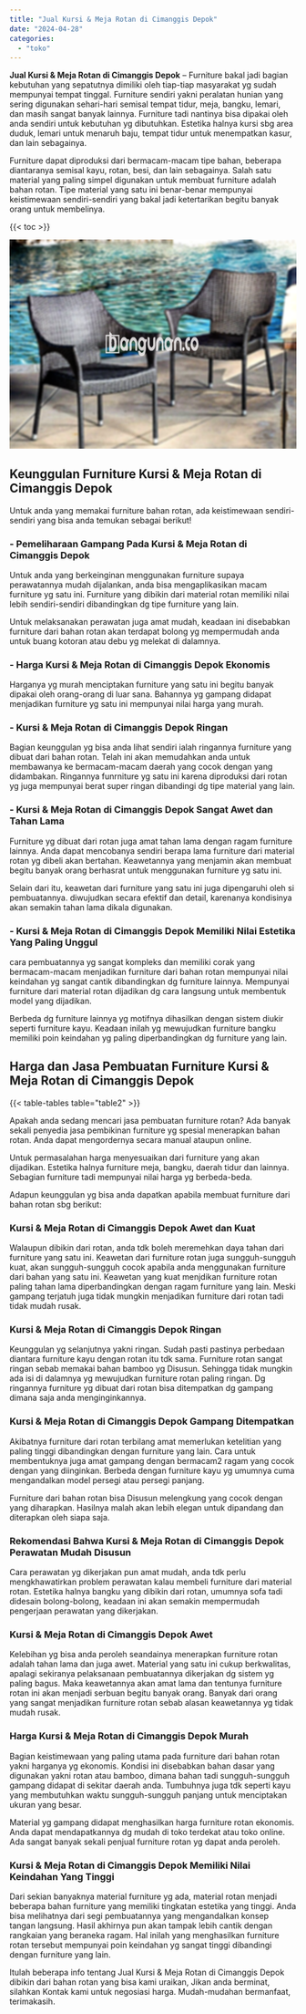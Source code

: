 ```yaml
---
title: "Jual Kursi & Meja Rotan di Cimanggis Depok"
date: "2024-04-28"
categories: 
  - "toko"
---
```


**Jual Kursi & Meja Rotan di Cimanggis Depok** – Furniture bakal jadi bagian kebutuhan yang sepatutnya dimiliki oleh tiap-tiap masyarakat yg sudah mempunyai tempat tinggal. Furniture sendiri yakni peralatan hunian yang sering digunakan sehari-hari semisal tempat tidur, meja, bangku, lemari, dan masih sangat banyak lainnya. Furniture tadi nantinya bisa dipakai oleh anda sendiri untuk kebutuhan yg dibutuhkan. Estetika halnya kursi sbg area duduk, lemari untuk menaruh baju, tempat tidur untuk menempatkan kasur, dan lain sebagainya.

Furniture dapat diproduksi dari bermacam-macam tipe bahan, beberapa diantaranya semisal kayu, rotan, besi, dan lain sebagainya. Salah satu material yang paling simpel digunakan untuk membuat furniture adalah bahan rotan. Tipe material yang satu ini benar-benar mempunyai keistimewaan sendiri-sendiri yang bakal jadi ketertarikan begitu banyak orang untuk membelinya.

{{< toc >}}

![Jual Kursi & Meja Rotan di Cimanggis Depok](/images/kursi-meja-rotan-murah32.png)

## Keunggulan Furniture Kursi & Meja Rotan di Cimanggis Depok

Untuk anda yang memakai furniture bahan rotan, ada keistimewaan sendiri-sendiri yang bisa anda temukan sebagai berikut!

### \- Pemeliharaan Gampang Pada Kursi & Meja Rotan di Cimanggis Depok

Untuk anda yang berkeinginan menggunakan furniture supaya perawatannya mudah dijalankan, anda bisa mengaplikasikan macam furniture yg satu ini. Furniture yang dibikin dari material rotan memiliki nilai lebih sendiri-sendiri dibandingkan dg tipe furniture yang lain.

Untuk melaksanakan perawatan juga amat mudah, keadaan ini disebabkan furniture dari bahan rotan akan terdapat bolong yg mempermudah anda untuk buang kotoran atau debu yg melekat di dalamnya.

### \- Harga Kursi & Meja Rotan di Cimanggis Depok Ekonomis

Harganya yg murah menciptakan furniture yang satu ini begitu banyak dipakai oleh orang-orang di luar sana. Bahannya yg gampang didapat menjadikan furniture yg satu ini mempunyai nilai harga yang murah.

### \- Kursi & Meja Rotan di Cimanggis Depok Ringan

Bagian keunggulan yg bisa anda lihat sendiri ialah ringannya furniture yang dibuat dari bahan rotan. Telah ini akan memudahkan anda untuk membawanya ke bermacam-macam daerah yang cocok dengan yang didambakan. Ringannya funrniture yg satu ini karena diproduksi dari rotan yg juga mempunyai berat super ringan dibandingi dg tipe material yang lain.

### \- Kursi & Meja Rotan di Cimanggis Depok Sangat Awet dan Tahan Lama

Furniture yg dibuat dari rotan juga amat tahan lama dengan ragam furniture lainnya. Anda dapat mencobanya sendiri berapa lama furniture dari material rotan yg dibeli akan bertahan. Keawetannya yang menjamin akan membuat begitu banyak orang berhasrat untuk menggunakan furniture yg satu ini.

Selain dari itu, keawetan dari furniture yang satu ini juga dipengaruhi oleh si pembuatannya. diwujudkan secara efektif dan detail, karenanya kondisinya akan semakin tahan lama dikala digunakan.

### \- Kursi & Meja Rotan di Cimanggis Depok Memiliki Nilai Estetika Yang Paling Unggul

cara pembuatannya yg sangat kompleks dan memiliki corak yang bermacam-macam menjadikan furniture dari bahan rotan mempunyai nilai keindahan yg sangat cantik dibandingkan dg furniture lainnya. Mempunyai furniture dari material rotan dijadikan dg cara langsung untuk membentuk model yang dijadikan.

Berbeda dg furniture lainnya yg motifnya dihasilkan dengan sistem diukir seperti furniture kayu. Keadaan inilah yg mewujudkan furniture bangku memiliki poin keindahan yg paling diperbandingkan dg furniture yang lain.

## Harga dan Jasa Pembuatan Furniture Kursi & Meja Rotan di Cimanggis Depok

{{< table-tables table="table2" >}}

Apakah anda sedang mencari jasa pembuatan furniture rotan? Ada banyak sekali penyedia jasa pembikinan furniture yg spesial menerapkan bahan rotan. Anda dapat mengordernya secara manual ataupun online.

Untuk permasalahan harga menyesuaikan dari furniture yang akan dijadikan. Estetika halnya furniture meja, bangku, daerah tidur dan lainnya. Sebagian furniture tadi mempunyai nilai harga yg berbeda-beda.

Adapun keunggulan yg bisa anda dapatkan apabila membuat furniture dari bahan rotan sbg berikut:

### Kursi & Meja Rotan di Cimanggis Depok Awet dan Kuat

Walaupun dibikin dari rotan, anda tdk boleh meremehkan daya tahan dari furniture yang satu ini. Keawetan dari furniture rotan juga sungguh-sungguh kuat, akan sungguh-sungguh cocok apabila anda menggunakan furniture dari bahan yang satu ini. Keawetan yang kuat menjdikan furniture rotan paling tahan lama diperbandingkan dengan ragam furniture yang lain. Meski gampang terjatuh juga tidak mungkin menjadikan furniture dari rotan tadi tidak mudah rusak.

### Kursi & Meja Rotan di Cimanggis Depok Ringan

Keunggulan yg selanjutnya yakni ringan. Sudah pasti pastinya perbedaan diantara furniture kayu dengan rotan itu tdk sama. Furniture rotan sangat ringan sebab memakai bahan bamboo yg Disusun. Sehingga tidak mungkin ada isi di dalamnya yg mewujudkan furniture rotan paling ringan. Dg ringannya furniture yg dibuat dari rotan bisa ditempatkan dg gampang dimana saja anda menginginkannya.

### Kursi & Meja Rotan di Cimanggis Depok Gampang Ditempatkan

Akibatnya furniture dari rotan terbilang amat memerlukan ketelitian yang paling tinggi dibandingkan dengan furniture yang lain. Cara untuk membentuknya juga amat gampang dengan bermacam2 ragam yang cocok dengan yang diinginkan. Berbeda dengan furniture kayu yg umumnya cuma mengandalkan model persegi atau persegi panjang.

Furniture dari bahan rotan bisa Disusun melengkung yang cocok dengan yang diharapkan. Hasilnya malah akan lebih elegan untuk dipandang dan diterapkan oleh siapa saja.

### Rekomendasi Bahwa Kursi & Meja Rotan di Cimanggis Depok Perawatan Mudah Disusun

Cara perawatan yg dikerjakan pun amat mudah, anda tdk perlu mengkhawatirkan problem perawatan kalau membeli furniture dari material rotan. Estetika halnya bangku yang dibikin dari rotan, umumnya sofa tadi didesain bolong-bolong, keadaan ini akan semakin mempermudah pengerjaan perawatan yang dikerjakan.

### Kursi & Meja Rotan di Cimanggis Depok Awet

Kelebihan yg bisa anda peroleh seandainya menerapkan furniture rotan adalah tahan lama dan juga awet. Material yang satu ini cukup berkwalitas, apalagi sekiranya pelaksanaan pembuatannya dikerjakan dg sistem yg paling bagus. Maka keawetannya akan amat lama dan tentunya furniture rotan ini akan menjadi serbuan begitu banyak orang. Banyak dari orang yang sangat menjadikan furniture rotan sebab alasan keawetannya yg tidak mudah rusak.

### Harga Kursi & Meja Rotan di Cimanggis Depok Murah

Bagian keistimewaan yang paling utama pada furniture dari bahan rotan yakni harganya yg ekonomis. Kondisi ini disebabkan bahan dasar yang digunakan yakni rotan atau bamboo, dimana bahan tadi sungguh-sungguh gampang didapat di sekitar daerah anda. Tumbuhnya juga tdk seperti kayu yang membutuhkan waktu sungguh-sungguh panjang untuk menciptakan ukuran yang besar.

Material yg gampang didapat menghasilkan harga furniture rotan ekonomis. Anda dapat mendapatkannya dg mudah di toko terdekat atau toko online. Ada sangat banyak sekali penjual furniture rotan yg dapat anda peroleh.

### Kursi & Meja Rotan di Cimanggis Depok Memiliki Nilai Keindahan Yang Tinggi

Dari sekian banyaknya material furniture yg ada, material rotan menjadi beberapa bahan furniture yang memiliki tingkatan estetika yang tinggi. Anda bisa melihatnya dari segi pembuatannya yang mengandalkan konsep tangan langsung. Hasil akhirnya pun akan tampak lebih cantik dengan rangkaian yang beraneka ragam. Hal inilah yang menghasilkan furniture rotan tersebut mempunyai poin keindahan yg sangat tinggi dibandingi dengan furniture yang lain.

Itulah beberapa info tentang Jual Kursi & Meja Rotan di Cimanggis Depok dibikin dari bahan rotan yang bisa kami uraikan, Jikan anda berminat, silahkan Kontak kami untuk negosiasi harga. Mudah-mudahan bermanfaat, terimakasih.
